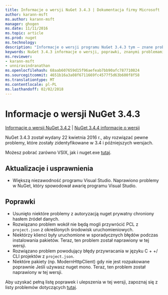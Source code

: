 ```yaml
---
title: Informacje o wersji NuGet 3.4.3 | Dokumentacja firmy Microsoft
author: karann-msft
ms.author: karann-msft
manager: ghogen
ms.date: 11/11/2016
ms.topic: article
ms.prod: nuget
ms.technology: 
description: "Informacje o wersji programu NuGet 3.4.3 tym — znane problemy, poprawki, dodatkowe funkcje i dcr."
keywords: NuGet 3.4.3 informacje o wersji, poprawki, znanymi problemami, nowe funkcje, dcr
ms.reviewer:
- karann-msft
- unniravindranathan
ms.openlocfilehash: 68aab607659d15f96aefeab7bb90afc787710824
ms.sourcegitcommit: 4651b16a3a08f6711669fc4577f5d63b600f8f58
ms.translationtype: MT
ms.contentlocale: pl-PL
ms.lasthandoff: 02/02/2018
---
```

# <a name="nuget-343-release-notes"></a>Informacje o wersji NuGet 3.4.3

[Informacje o wersji NuGet 3.4.2](../release-notes/nuget-3.4.2.md) | [NuGet 3.4.4 informacje o wersji](../release-notes/nuget-3.4.4.md)

NuGet 3.4.3 został wydany 22 kwietnia 2016 r., aby rozwiązać pewne problemy, które zostały zidentyfikowane w 3.4 i późniejszych wersjach.

Możesz pobrać zarówno VSIX, jak i nuget.exe [tutaj](https://dist.nuget.org/index.html).

## <a name="updates-and-improvements"></a>Aktualizacje i usprawnienia

* Większą niezawodność programu Visual Studio. Naprawiono problemy w NuGet, który spowodował awarię programu Visual Studio.

## <a name="fixes"></a>Poprawki

* Usunięto niektóre problemy z autoryzacją nuget prywatny chroniony hasłem źródeł danych.
* Rozwiązano problem wokół nie będą mogli przywrócić PCL z `project.json` z określonych środowisk uruchomieniowych.
* Niektórzy klienci były uruchomione w sporadycznych błędów podczas instalowania pakietów. Teraz, ten problem został naprawiony w tej wersji.
* Rozwiązano problem powodujący błędy przywracania w języku C + +/ CLI projektów z `project.json`.
* Niektóre pakiety (np. ModernHttpClient) gdy nie jest rozpakowane poprawnie Jeśli używasz nuget mono. Teraz, ten problem został naprawiony w tej wersji.

Aby uzyskać pełną listę poprawek i ulepszenia w tej wersji, zapoznaj się z listy problemów dotyczących [tutaj](https://github.com/NuGet/Home/issues?q=is%3Aissue+milestone%3A3.4.3+is%3Aclosed).